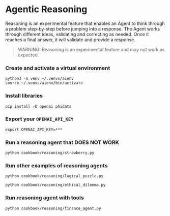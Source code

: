 # Agentic Reasoning
Reasoning is an experimental feature that enables an Agent to think through a problem step-by-step before jumping into a response. The Agent works through different ideas, validating and correcting as needed. Once it reaches a final answer, it will validate and provide a response.

> WARNING: Reasoning is an experimental feature and may not work as expected.

### Create and activate a virtual environment

```shell
python3 -m venv ~/.venvs/aienv
source ~/.venvs/aienv/bin/activate
```

### Install libraries

```shell
pip install -U openai phidata
```

### Export your `OPENAI_API_KEY`

```shell
export OPENAI_API_KEY=***
```

### Run a reasoning agent that DOES NOT WORK

```shell
python cookbook/reasoning/strawberry.py
```

### Run other examples of reasoning agents

```shell
python cookbook/reasoning/logical_puzzle.py
```

```shell
python cookbook/reasoning/ethical_dilemma.py
```

### Run reasoning agent with tools

```shell
python cookbook/reasoning/finance_agent.py
```
